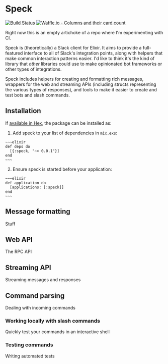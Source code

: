 # Speck

[![Build Status](https://semaphoreci.com/api/v1/duien/speck/branches/master/badge.svg)](https://semaphoreci.com/duien/speck)
[![Waffle.io - Columns and their card count](https://badge.waffle.io/duien/speck.svg?columns=all)](https://waffle.io/duien/speck)

Right now this is an empty artichoke of a repo where I'm experimenting with CI.

Speck is (theoretically) a Slack client for Elixir. It aims to provide a full-featured interface to all of Slack's integration points, along with helpers that make common interaction patterns easier. I'd like to think it's the kind of library that _other_ libraries could use to make opinionated bot frameworks or other types of integrations.

Speck includes helpers for creating and formatting rich messages, wrappers for the web and streaming APIs (including structs representing the various types of responses), and tools to make it easier to create and test bots and slash commands.

## Installation

If [available in Hex](https://hex.pm/docs/publish), the package can be installed as:

  1. Add speck to your list of dependencies in `mix.exs`:

    ~~~elixir
    def deps do
      [{:speck, "~> 0.0.1"}]
    end
    ~~~

  2. Ensure speck is started before your application:

    ~~~elixir
    def application do
      [applications: [:speck]]
    end
    ~~~

## Message formatting

Stuff

## Web API

The RPC API

## Streaming API

Streaming messages and responses

## Command parsing

Dealing with incoming commands

### Working locally with slash commands

Quickly test your commands in an interactive shell

### Testing commands

Writing automated tests

